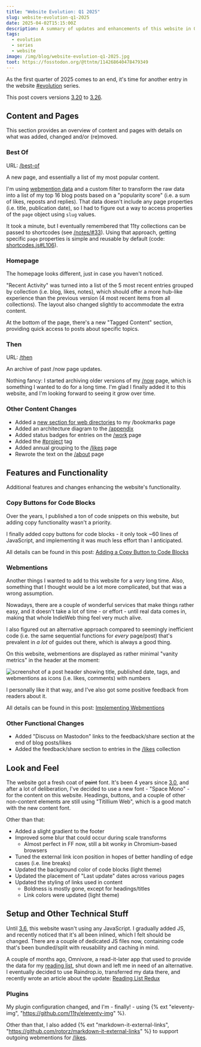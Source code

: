 ```yaml
---
title: "Website Evolution: Q1 2025"
slug: website-evolution-q1-2025
date: 2025-04-02T15:15:00Z
description: A summary of updates and enhancements of this website in Q1 2025.
tags:
  - evolution
  - series
  - website
image: /img/blog/website-evolution-q1-2025.jpg
toot: https://fosstodon.org/@ttntm/114268640478479349
---
```


As the first quarter of 2025 comes to an end, it's time for another entry in the website [#evolution](/tags/evolution/) series.

This post covers versions [3.20](/changelog/#3-20) to [3.26](/changelog/#3-26).

## Content and Pages

This section provides an overview of content and pages with details on what was added, changed and/or (re)moved.

### Best Of

URL: [/best-of](/best-of/)

A new page, and essentially a list of my most popular content.

I'm using [webmention data](#webmentions) and a custom filter to transform the raw data into a list of my top 16 blog posts based on a "popularity score" (i.e. a sum of likes, reposts and replies). That data doesn't include any page properties (i.e. title, publication date), so I had to figure out a way to access properties of the `page` object using `slug` values.

It took a minute, but I eventually remembered that 11ty collections can be passed to shortcodes (see [/notes/#33](/notes/#33)). Using that approach, getting specific `page` properties is simple and reusable by default (code: [shortcodes.js#L106](https://github.com/ttntm/ttntm/blob/master/utils/shortcodes.js#L106)).

### Homepage

The homepage looks different, just in case you haven't noticed.

"Recent Activity" was turned into a list of the 5 most recent entries grouped by collection (i.e. blog, likes, notes), which should offer a more hub-like experience than the previous version (4 most recent items from all collections). The layout also changed slightly to accommodate the extra content.

At the bottom of the page, there's a new "Tagged Content" section, providing quick access to posts about specific topics.

### Then

URL: [/then](/then/)

An archive of past /now page updates.

Nothing fancy: I started archiving older versions of my [/now](/now/) page, which is something I wanted to do for a long time. I'm glad I finally added it to this website, and I'm looking forward to seeing it grow over time.

### Other Content Changes

- Added a [new section for web directories](/bookmarks/#web-directories) to my /bookmarks page
- Added an architecture diagram to the [/appendix](/appendix/)
- Added status badges for entries on the [/work](/work/) page
- Added the [#project](/tags/project/) tag
- Added annual grouping to the [/likes](/likes/) page
- Rewrote the text on the [/about](/about/) page

## Features and Functionality

Additional features and changes enhancing the website's functionality.

### Copy Buttons for Code Blocks

Over the years, I published a ton of code snippets on this website, but adding copy functionality wasn't a priority.

I finally added copy buttons for code blocks - it only took ~60 lines of JavaScript, and implementing it was much less effort than I anticipated.

All details can be found in this post: [Adding a Copy Button to Code Blocks](/blog/adding-a-copy-button-to-code-blocks)

### Webmentions

Another things I wanted to add to this website for a _very_ long time. Also, something that I thought would be a lot more complicated, but that was a wrong assumption.

Nowadays, there are a couple of wonderful services that make things rather easy, and it doesn't take a lot of time - or effort - until real data comes in, making that whole IndieWeb thing feel very much alive.

I also figured out an alternative approach compared to seemingly inefficient code (i.e. the same sequential functions for _every_ page/post) that's prevalent in _a lot_ of guides out there, which is always a good thing.

On this website, webmentions are displayed as rather minimal "vanity metrics" in the header at the moment:

<img src="/static/img/blog/postHeader_wm.jpg" class="img-fluid img-center auto-invert" alt="screenshot of a post header showing title, published date, tags, and webmentions as icons (i.e. likes, comments) with numbers">

I personally like it that way, and I've also got some positive feedback from readers about it.

All details can be found in this post: [Implementing Webmentions](/blog/implementing-webmentions)

### Other Functional Changes

- Added "Discuss on Mastodon" links to the feedback/share section at the end of blog posts/likes
- Added the feedback/share section to entries in the [/likes](/likes/) collection

## Look and Feel

The website got a fresh coat of ~~paint~~ font. It's been 4 years since [3.0](/changelog/#3-0), and after a lot of deliberation, I've decided to use a new font - "Space Mono" - for the content on this website. Headings, buttons, and a couple of other non-content elements are still using "Titillium Web", which is a good match with the new content font.

Other than that:

- Added a slight gradient to the footer
- Improved some blur that could occur during scale transforms
  - Almost perfect in FF now, still a bit wonky in Chromium-based browsers
- Tuned the external link icon position in hopes of better handling of edge cases (i.e. line breaks)
- Updated the background color of code blocks (light theme)
- Updated the placement of "Last update" dates across various pages
- Updated the styling of links used in content
  - Boldness is mostly gone, except for headings/titles
  - Link colors were updated (light theme)

## Setup and Other Technical Stuff

Until [3.6](/changelog/#3-6), this website wasn't using any JavaScript. I gradually added JS, and recently noticed that it's all been inlined, which I felt should be changed. There are a couple of dedicated JS files now, containing code that's been bundled/split with reusability and caching in mind.

A couple of months ago, Omnivore, a read-it-later app that used to provide the data for my [reading list](/reading/), shut down and left me in need of an alternative. I eventually decided to use <span>Raindrop.io</span>, transferred my data there, and recently wrote an article about the update: [Reading List Redux](/blog/reading-list-redux)

### Plugins

My plugin configuration changed, and I'm - finally! - using {% ext "eleventy-img", "https://github.com/11ty/eleventy-img" %}.

Other than that, I also added {% ext "markdown-it-external-links", "https://github.com/rotorz/markdown-it-external-links" %} to support outgoing webmentions for [/likes](/likes/).
